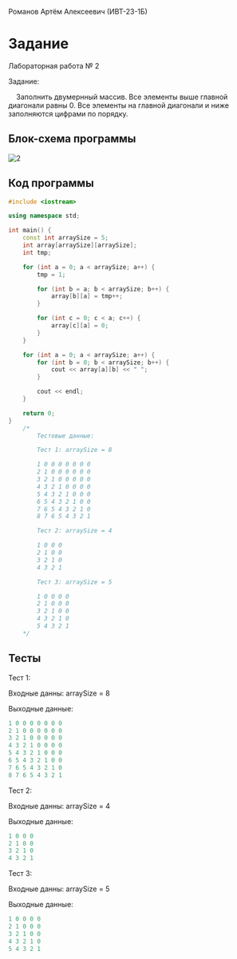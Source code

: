 Романов Артём Алексеевич (ИВТ-23-1Б)

# Задание

Лабораторная работа № 2

Задание:

    Заполнить двумернный массив. Все элементы выше главной диагонали равны 0. Все элементы на главной диагонали и ниже заполняются цифрами по порядку.

## Блок-схема программы
![2](https://github.com/Wingoush/LABS_PSTU_2023/assets/147124195/9ccaa9a1-56de-41ca-ad07-bd1fd28bfcb0)


## Код программы

```cpp
#include <iostream>

using namespace std;

int main() {
    const int arraySize = 5;
    int array[arraySize][arraySize];
    int tmp;

    for (int a = 0; a < arraySize; a++) {
        tmp = 1;

        for (int b = a; b < arraySize; b++) {
            array[b][a] = tmp++;
        }

        for (int c = 0; c < a; c++) {
            array[c][a] = 0;
        }
    }

    for (int a = 0; a < arraySize; a++) {
        for (int b = 0; b < arraySize; b++) {
            cout << array[a][b] << " ";
        }

        cout << endl;
    }

    return 0;
}
    /*
        Тестовые данные:

        Тест 1: arraySize = 8

        1 0 0 0 0 0 0 0
        2 1 0 0 0 0 0 0
        3 2 1 0 0 0 0 0
        4 3 2 1 0 0 0 0
        5 4 3 2 1 0 0 0
        6 5 4 3 2 1 0 0
        7 6 5 4 3 2 1 0
        8 7 6 5 4 3 2 1

        Тест 2: arraySize = 4

        1 0 0 0
        2 1 0 0
        3 2 1 0
        4 3 2 1

        Тест 3: arraySize = 5

        1 0 0 0 0
        2 1 0 0 0
        3 2 1 0 0
        4 3 2 1 0
        5 4 3 2 1
    */
```

## Тесты

Тест 1:

Входные данны: arraySize = 8

Выходные данные:

```cpp
1 0 0 0 0 0 0 0
2 1 0 0 0 0 0 0
3 2 1 0 0 0 0 0
4 3 2 1 0 0 0 0
5 4 3 2 1 0 0 0
6 5 4 3 2 1 0 0
7 6 5 4 3 2 1 0
8 7 6 5 4 3 2 1
```

Тест 2:

Входные данны: arraySize = 4

Выходные данные:

```cpp
1 0 0 0
2 1 0 0
3 2 1 0
4 3 2 1
```

Тест 3:

Входные данны: arraySize = 5

Выходные данные:

```cpp
1 0 0 0 0
2 1 0 0 0
3 2 1 0 0
4 3 2 1 0
5 4 3 2 1
```
